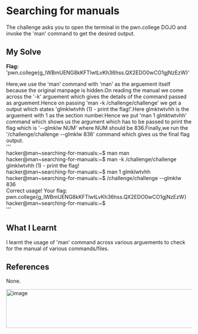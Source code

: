 # Searching for manuals
The challenge asks you to open the terminal in the pwn.college DOJO and invoke the 'man' command to get the desired output.    

## My Solve
**Flag:** 'pwn.college{g_lWBmUENG8kKFTlwtLvKh36hss.QX2EDO0wCO1gjNzEzW}'    

Here,we use the 'man' command with 'man' as the arguement itself because the original manpage is hidden.On reading the manual we come across the '-k' arguement which gives the details of the command passed as arguement.Hence on passing 'man -k /challenge/challenge' we get a output which states 'glmklwtvhh (1)       - print the flag!'.Here glmktwtvhh is the arguement with 1 as the section number.Hence we put 'man 1 glmktwtvhh' command which shows us the argument which has to be passed to print the flag which is '--glmklw NUM' where NUM should be 836.Finally,we run the '/challenge/challenge  --glmklw 836' command which gives us the final flag output.   
'''    
hacker@man~searching-for-manuals:~$ man man       
hacker@man~searching-for-manuals:~$ man -k /challenge/challenge     
glmklwtvhh (1)       - print the flag!      
hacker@man~searching-for-manuals:~$ man 1 glmklwtvhh     
hacker@man~searching-for-manuals:~$ /challenge/challenge  --glmklw 836          
Correct usage! Your flag: pwn.college{g_lWBmUENG8kKFTlwtLvKh36hss.QX2EDO0wCO1gjNzEzW}       
hacker@man~searching-for-manuals:~$         
'''    

## What I Learnt
I learnt the usage of 'man' command across various arguements to check for the manual of various commands/files.   

## References
None.     

<img width="620" height="105" alt="image" src="https://github.com/user-attachments/assets/3121f4f7-9551-4a6a-8fd1-143c5a105b4d" />
